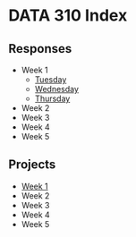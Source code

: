 # DATA 310 Index

## Responses
* Week 1
  + [Tuesday](tuesday1.md)
  + [Wednesday](wednesday1.md)
  + [Thursday](https://eanelson01.github.io/DATA310/images/thurs1.html)
* Week 2
* Week 3
* Week 4
* Week 5

## Projects
* [Week 1](//Users//johnwillis//WebstormProjects//data310//project1.md)
* Week 2
* Week 3
* Week 4
* Week 5